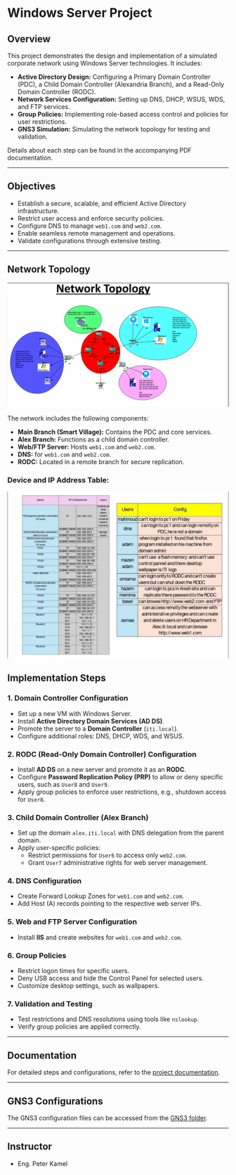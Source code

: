# Windows Server Project

## Overview
This project demonstrates the design and implementation of a simulated corporate network using Windows Server technologies. It includes:
- **Active Directory Design:** Configuring a Primary Domain Controller (PDC), a Child Domain Controller (Alexandria Branch), and a Read-Only Domain Controller (RODC).
- **Network Services Configuration:** Setting up DNS, DHCP, WSUS, WDS, and FTP services.
- **Group Policies:** Implementing role-based access control and policies for user restrictions.
- **GNS3 Simulation:** Simulating the network topology for testing and validation.

Details about each step can be found in the accompanying PDF documentation.

---

## Objectives
- Establish a secure, scalable, and efficient Active Directory infrastructure.
- Restrict user access and enforce security policies.
- Configure DNS to manage `web1.com` and `web2.com`.
- Enable seamless remote management and operations.
- Validate configurations through extensive testing.

---

## Network Topology
![Network Topology](https://github.com/mahmoudaboseba/windows_server_project/blob/main/Network%20Topology)

The network includes the following components:
- **Main Branch (Smart Village):** Contains the PDC and core services.
- **Alex Branch:** Functions as a child domain controller.
- **Web/FTP Server:** Hosts `web1.com` and `web2.com`.
- **DNS:** for `web1.com` and `web2.com`.
- **RODC:** Located in a remote branch for secure replication.

### Device and IP Address Table:
![IP Address](https://github.com/mahmoudaboseba/windows_server_project/blob/main/IPs%20and%20users)

## Implementation Steps

### 1. Domain Controller Configuration
- Set up a new VM with Windows Server.
- Install **Active Directory Domain Services (AD DS)**.
- Promote the server to a **Domain Controller** (`iti.local`).
- Configure additional roles: DNS, DHCP, WDS, and WSUS.

### 2. RODC (Read-Only Domain Controller) Configuration
- Install **AD DS** on a new server and promote it as an **RODC**.
- Configure **Password Replication Policy (PRP)** to allow or deny specific users, such as `User8` and `User9`.
- Apply group policies to enforce user restrictions, e.g., shutdown access for `User8`.

### 3. Child Domain Controller (Alex Branch)
- Set up the domain `alex.iti.local` with DNS delegation from the parent domain.
- Apply user-specific policies:
  - Restrict permissions for `User6` to access only `web2.com`.
  - Grant `User7` administrative rights for web server management.

### 4. DNS Configuration
- Create Forward Lookup Zones for `web1.com` and `web2.com`.
- Add Host (A) records pointing to the respective web server IPs.

### 5. Web and FTP Server Configuration
- Install **IIS** and create websites for `web1.com` and `web2.com`.

### 6. Group Policies
- Restrict logon times for specific users.
- Deny USB access and hide the Control Panel for selected users.
- Customize desktop settings, such as wallpapers.

### 7. Validation and Testing
- Test restrictions and DNS resolutions using tools like `nslookup`.
- Verify group policies are applied correctly.

---

## Documentation
For detailed steps and configurations, refer to the [project documentation](https://github.com/mahmoudaboseba/windows_server_project/blob/main/Windows%20Server%20Project.pdf).

---

## GNS3 Configurations
The GNS3 configuration files can be accessed from the [GNS3 folder](https://github.com/mahmoudaboseba/windows_server_project/tree/main/GNS3).

---


## Instructor
- Eng. Peter Kamel

